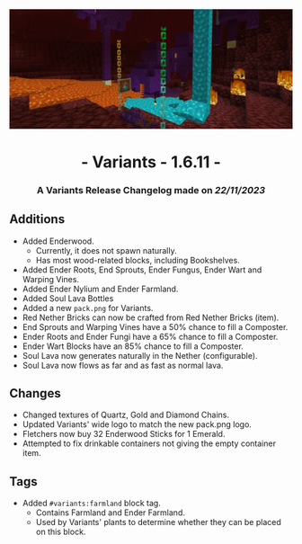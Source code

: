 <div style="text-align: center;"> <img src=ChangelogPhoto.png width="1500"> </div>

# <div style="text-align: center;">- Variants - 1.6.11 -</div>
### <div style="text-align: center;">A Variants Release Changelog made on *22/11/2023*</div>

## Additions
- Added Enderwood.
  - Currently, it does not spawn naturally.
  - Has most wood-related blocks, including Bookshelves.
- Added Ender Roots, End Sprouts, Ender Fungus, Ender Wart and Warping Vines.
- Added Ender Nylium and Ender Farmland.
- Added Soul Lava Bottles
- Added a new `pack.png` for Variants.
- Red Nether Bricks can now be crafted from Red Nether Bricks (item).
- End Sprouts and Warping Vines have a 50% chance to fill a Composter.
- Ender Roots and Ender Fungi have a 65% chance to fill a Composter.
- Ender Wart Blocks have an 85% chance to fill a Composter.
- Soul Lava now generates naturally in the Nether (configurable).
- Soul Lava now flows as far and as fast as normal lava.

## Changes
- Changed textures of Quartz, Gold and Diamond Chains.
- Updated Variants' wide logo to match the new pack.png logo.
- Fletchers now buy 32 Enderwood Sticks for 1 Emerald.
- Attempted to fix drinkable containers not giving the empty container item.

## Tags
- Added `#variants:farmland` block tag.
  - Contains Farmland and Ender Farmland.
  - Used by Variants' plants to determine whether they can be placed on this block.